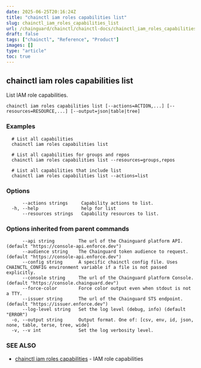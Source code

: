 ```yaml
---
date: 2025-06-25T20:16:24Z
title: "chainctl iam roles capabilities list"
slug: chainctl_iam_roles_capabilities_list
url: /chainguard/chainctl/chainctl-docs/chainctl_iam_roles_capabilities_list/
draft: false
tags: ["chainctl", "Reference", "Product"]
images: []
type: "article"
toc: true
---
```

## chainctl iam roles capabilities list

List IAM role capabilities.

```
chainctl iam roles capabilities list [--actions=ACTION,...] [--resources=RESOURCE,...] [--output=json|table|tree]
```

### Examples

```
  # List all capabilities
  chainctl iam roles capabilities list
  
  # List all capabilities for groups and repos
  chainctl iam roles capabilities list --resources=groups,repos
  
  # List all capabilities that include list
  chainctl iam roles capabilities list --actions=list
```

### Options

```
      --actions strings     Capability actions to list.
  -h, --help                help for list
      --resources strings   Capability resources to list.
```

### Options inherited from parent commands

```
      --api string         The url of the Chainguard platform API. (default "https://console-api.enforce.dev")
      --audience string    The Chainguard token audience to request. (default "https://console-api.enforce.dev")
      --config string      A specific chainctl config file. Uses CHAINCTL_CONFIG environment variable if a file is not passed explicitly.
      --console string     The url of the Chainguard platform Console. (default "https://console.chainguard.dev")
      --force-color        Force color output even when stdout is not a TTY.
      --issuer string      The url of the Chainguard STS endpoint. (default "https://issuer.enforce.dev")
      --log-level string   Set the log level (debug, info) (default "ERROR")
  -o, --output string      Output format. One of: [csv, env, id, json, none, table, terse, tree, wide]
  -v, --v int              Set the log verbosity level.
```

### SEE ALSO

* [chainctl iam roles capabilities](/chainguard/chainctl/chainctl-docs/chainctl_iam_roles_capabilities/)	 - IAM role capabilities

